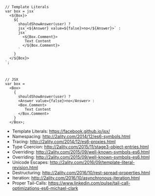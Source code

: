     // Template Literals
    var box = jsx`
      <${Box}>
        ${
          shouldShowAnswer(user) ?
          jsx`<${Answer} value=${false}>no</${Answer}>` :
          jsx`
            <${Box.Comment}>
             Text Content
            </${Box.Comment}>
          `
        }
      </${Box}>
    `;



    // JSX
    var box =
      <Box>
        {
          shouldShowAnswer(user) ?
          <Answer value={false}>no</Answer> :
          <Box.Comment>
             Text Content
          </Box.Comment>
        }
      </Box>;

* Template Literals: https://facebook.github.io/jsx/
* Namespacing: http://2ality.com/2014/12/es6-symbols.html
* Tracing: http://2ality.com/2014/12/es6-proxies.html
* Type Coercion: http://2ality.com/2015/11/stage3-object-entries.html
* Overriding: http://2ality.com/2015/09/well-known-symbols-es6.html
* Overriding: http://2ality.com/2015/09/well-known-symbols-es6.html
* Unicode Escapes: http://2ality.com/2016/09/template-literal-revision.html
* Destructuring: http://2ality.com/2016/10/rest-spread-properties.html
* Iteration: http://2ality.com/2016/10/asynchronous-iteration.html
* Proper Tail-Calls: https://www.linkedin.com/pulse/tail-call-optimizations-es6-michael-clark
